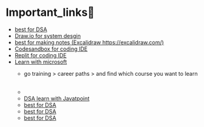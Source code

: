 # Important_links🔗
<ul>
  <li><a href="https://visualgo.net/">best for DSA</a><br></li>
  
  <li><a href="https://app.diagrams.net/">Draw.io for system desgin</a><br></li>
  
  <li><a href="https://excalidraw.com/"> best for making notes (Excalidraw https://excalidraw.com/)</a></li>
  
  <li><a href="https://codesandbox.io/">Codesandbox for coding IDE</a></li>
  
  <li><a href="https://replit.com/">Replit for coding IDE</a></li>
  
  <li><a href="https://learn.microsoft.com/en-in/training/">Learn with microsoft</a></li>
  
* go training > career paths > and find which course you want to learn <br><br>
* 
  <li> <a href="https://www.javatpoint.com/data-structure-tutorial">DSA learn with Javatpoint</a></li>
  
  <li><a href="https://visualgo.net/">best for DSA</a><br></li>
  <li><a href="https://visualgo.net/">best for DSA</a><br></li>
  <li><a href="https://visualgo.net/">best for DSA</a><br></li>
</ul>

